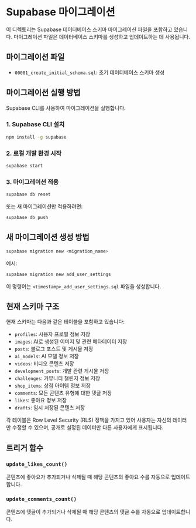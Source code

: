 # Supabase 마이그레이션

이 디렉토리는 Supabase 데이터베이스 스키마 마이그레이션 파일을 포함하고 있습니다. 마이그레이션 파일은 데이터베이스 스키마를 생성하고 업데이트하는 데 사용됩니다.

## 마이그레이션 파일

- `00001_create_initial_schema.sql`: 초기 데이터베이스 스키마 생성

## 마이그레이션 실행 방법

Supabase CLI를 사용하여 마이그레이션을 실행합니다.

### 1. Supabase CLI 설치

```bash
npm install -g supabase
```

### 2. 로컬 개발 환경 시작

```bash
supabase start
```

### 3. 마이그레이션 적용

```bash
supabase db reset
```

또는 새 마이그레이션만 적용하려면:

```bash
supabase db push
```

## 새 마이그레이션 생성 방법

```bash
supabase migration new <migration_name>
```

예시:

```bash
supabase migration new add_user_settings
```

이 명령어는 `<timestamp>_add_user_settings.sql` 파일을 생성합니다.

## 현재 스키마 구조

현재 스키마는 다음과 같은 테이블을 포함하고 있습니다:

- `profiles`: 사용자 프로필 정보 저장
- `images`: AI로 생성된 이미지 및 관련 메타데이터 저장
- `posts`: 블로그 포스트 및 게시물 저장
- `ai_models`: AI 모델 정보 저장
- `videos`: 비디오 콘텐츠 저장
- `development_posts`: 개발 관련 게시물 저장
- `challenges`: 커뮤니티 챌린지 정보 저장
- `shop_items`: 상점 아이템 정보 저장
- `comments`: 모든 콘텐츠 유형에 대한 댓글 저장
- `likes`: 좋아요 정보 저장
- `drafts`: 임시 저장된 콘텐츠 저장

각 테이블은 Row Level Security (RLS) 정책을 가지고 있어 사용자는 자신의 데이터만 수정할 수 있으며, 공개로 설정된 데이터만 다른 사용자에게 표시됩니다.

## 트리거 함수

### `update_likes_count()`

콘텐츠에 좋아요가 추가되거나 삭제될 때 해당 콘텐츠의 좋아요 수를 자동으로 업데이트합니다.

### `update_comments_count()`

콘텐츠에 댓글이 추가되거나 삭제될 때 해당 콘텐츠의 댓글 수를 자동으로 업데이트합니다. 